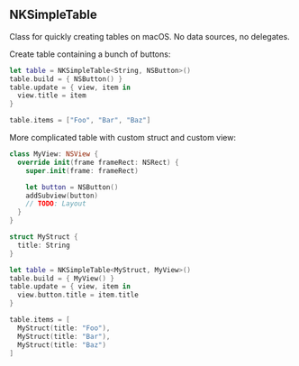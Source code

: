 ## NKSimpleTable

Class for quickly creating tables on macOS. No data sources, no delegates.

Create table containing a bunch of buttons:

```swift
let table = NKSimpleTable<String, NSButton>()
table.build = { NSButton() }
table.update = { view, item in
  view.title = item
}

table.items = ["Foo", "Bar", "Baz"]
```

More complicated table with custom struct and custom view:

```swift
class MyView: NSView {
  override init(frame frameRect: NSRect) {
    super.init(frame: frameRect) 

    let button = NSButton()
    addSubview(button)
    // TODO: Layout
  }
}

struct MyStruct {
  title: String
}

let table = NKSimpleTable<MyStruct, MyView>()
table.build = { MyView() }
table.update = { view, item in
  view.button.title = item.title
}

table.items = [
  MyStruct(title: "Foo"),
  MyStruct(title: "Bar"),
  MyStruct(title: "Baz")
]
```